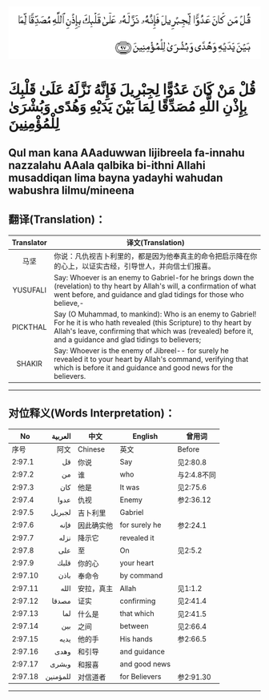 ![002:097](images/002_097.gif)

# قُلْ مَنْ كَانَ عَدُوًّا لِجِبْرِيلَ فَإِنَّهُ نَزَّلَهُ عَلَىٰ قَلْبِكَ بِإِذْنِ اللَّهِ مُصَدِّقًا لِمَا بَيْنَ يَدَيْهِ وَهُدًى وَبُشْرَىٰ لِلْمُؤْمِنِينَ 

## Qul man kana AAaduwwan lijibreela fa-innahu nazzalahu AAala qalbika bi-ithni Allahi musaddiqan lima bayna yadayhi wahudan wabushra lilmu/mineena

## 翻译(Translation)：

| Translator | 译文(Translation)                                            |
|:----------:| ------------------------------------------------------------ |
| 马坚       | 你说：凡仇视吉卜利里的，都是因为他奉真主的命令把启示降在你的心上，以证实古经，引导世人，并向信士们报喜。 |
| YUSUFALI   | Say: Whoever is an enemy to Gabriel-for he brings down the (revelation) to thy heart by Allah's will, a confirmation of what went before, and guidance and glad tidings for those who believe,- |
| PICKTHAL   | Say (O Muhammad, to mankind): Who is an enemy to Gabriel! For he it is who hath revealed (this Scripture) to thy heart by Allah's leave, confirming that which was (revealed) before it, and a guidance and glad tidings to believers; |
| SHAKIR     | Say: Whoever is the enemy of Jibreel-- for surely he revealed it to your heart by Allah's command, verifying that which is before it and guidance and good news for the believers. |

---

## 对位释义(Words Interpretation)：

| No      | العربية  | 中文       | English       | 曾用词      |
| ------- | --------:| ---------- | ------------- | ----------- |
| 序号    | 阿文     | Chinese    | 英文          | Before      |
| 2:97.1  | قل       | 你说       | Say           | 见2:80.8    |
| 2:97.2  | من       | 谁         | who           | 与2:4.8不同 |
| 2:97.3  | كان      | 他是       | It was        | 见2:75.6    |
| 2:97.4  | عدوا     | 仇视       | Enemy         | 参2:36.12   |
| 2:97.5  | لجبريل   | 吉卜利里   | Gabriel       |             |
| 2:97.6  | فإنه     | 因此确实他 | for surely he | 参2:24.1    |
| 2:97.7  | نزله     | 降示它     | revealed it   |             |
| 2:97.8  | على      | 至         | On            | 见2:5.2     |
| 2:97.9  | قلبك     | 你的心     | your heart    |             |
| 2:97.10 | باذن     | 奉命令     | by command    |             |
| 2:97.11 | الله     | 安拉，真主 | Allah         | 见1:1.2     |
| 2:97.12 | مصدقا    | 证实       | confirming    | 见2:41.4    |
| 2:97.13 | لما      | 什么是     | that which    | 见2:41.5    |
| 2:97.14 | بين      | 之间       | between       | 见2:66.4    |
| 2:97.15 | يديه     | 他的手     | His hands     | 参2:66.5    |
| 2:97.16 | وهدى     | 和引导     | and guidance  |             |
| 2:97.17 | وبشرى    | 和报喜     | and good news |             |
| 2:97.18 | للمؤمنين | 对信道者   | for Believers | 参2:91.30   |

---
